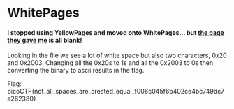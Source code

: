 # WhitePages
#### I stopped using YellowPages and moved onto WhitePages... but [the page they gave me](https://2019shell1.picoctf.com/static/48e43341bf6703355b331b07d05eee8d/whitepages.txt) is all blank!

Looking in the file we see a lot of white space but also two characters, 0x20 and 0x2003. Changing all the 0x20s to 1s and all the 0x2003 
to 0s then converting the binary to ascii results in the flag.

Flag: picoCTF{not_all_spaces_are_created_equal_f006c045f6b402ce4bc749dc7a262380}
